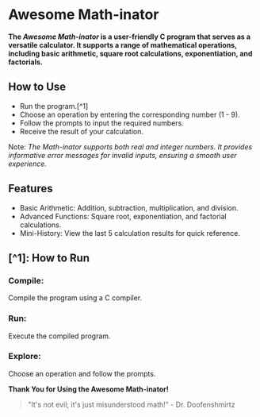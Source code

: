 # Awesome Math-inator #
**The _Awesome Math-inator_ is a user-friendly C program that serves as a versatile calculator. It supports a range of mathematical operations, including basic arithmetic, square root calculations, exponentiation, and factorials.**

## How to Use ##
- Run the program.[^1]
- Choose an operation by entering the corresponding number (1 - 9).
- Follow the prompts to input the required numbers.
- Receive the result of your calculation.

Note: _The Math-inator supports both real and integer numbers. It provides informative error messages for invalid inputs, ensuring a smooth user experience._

## Features ##
- Basic Arithmetic: Addition, subtraction, multiplication, and division.
- Advanced Functions: Square root, exponentiation, and factorial calculations.
- Mini-History: View the last 5 calculation results for quick reference.

## [^1]: How to Run ##

### Compile: ###
Compile the program using a C compiler.

### Run: ###
Execute the compiled program.

### Explore: ###
Choose an operation and follow the prompts.


**Thank You for Using the Awesome Math-inator!**

> "It's not evil; it's just misunderstood math!" - Dr. Doofenshmirtz